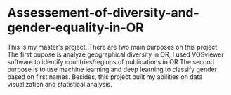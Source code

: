 # Assessement-of-diversity-and-gender-equality-in-OR
This is my master's project.
There are two main purposes on this project
The first pupose is analyze geographical diversity in OR, I used VOSviewer software to identify countries/regions of publications in OR
The second purpose is to use machine learning and deep learning to classify gender based on first names. 
Besides, this project built my abilities on data visualization and statistical analysis. 
